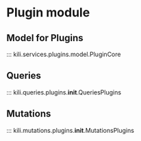 # Plugin module

## Model for Plugins
::: kili.services.plugins.model.PluginCore
## Queries
::: kili.queries.plugins.__init__.QueriesPlugins
## Mutations
::: kili.mutations.plugins.__init__.MutationsPlugins
